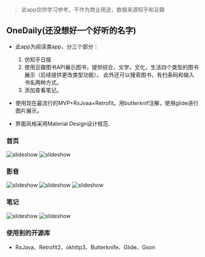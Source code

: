 > 此app仅供学习参考，不作为商业用途，数据来源知乎和豆瓣

## OneDaily(还没想好一个好听的名字)

* 此app为阅读类app，分三个部分：
    1. 仿知乎日报
    2. 使用豆瓣图书API展示图书，提供综合，文学，文化，生活四个类型的图书展示（后续提供更改类型功能）。
    此外还可以搜索图书，有扫条码和输入书名两种方式。
    3. 添加查看笔记。

* 使用现在最流行的MVP+RxJvaa+Retrofit。用butterknif注解，使用glide进行图片展示。

* 界面风格采用Material Design设计规范.

### 首页

![slideshow](art/zhihu1.png)          ![slideshow](art/zhihu2.png)


### 影音

![slideshow](art/douban1.png) ![slideshow](art/douban2.png)
![slideshow](art/douban3.png)

### 笔记

![slideshow](art/biji1.png)  ![slideshow](art/biji2.png)

### 使用到的开源库

* RxJava、Retrofit2、okhttp3、Butterknife、Glide、Gson

